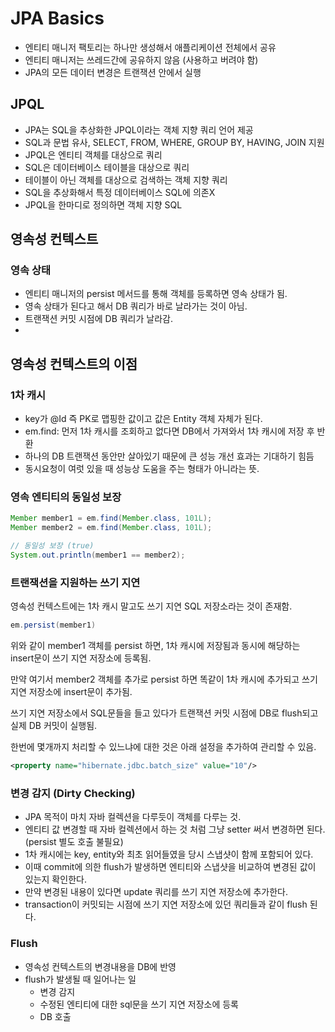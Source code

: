# JPA Basics

- 엔티티 매니저 팩토리는 하나만 생성해서 애플리케이션 전체에서 공유
- 엔티티 매니저는 쓰레드간에 공유하지 않음 (사용하고 버려야 함)
- JPA의 모든 데이터 변경은 트랜잭션 안에서 실행

## JPQL
- JPA는 SQL을 추상화한 JPQL이라는 객체 지향 쿼리 언어 제공
- SQL과 문법 유사, SELECT, FROM, WHERE, GROUP BY, HAVING, JOIN 지원
- JPQL은 엔티티 객체를 대상으로 쿼리
- SQL은 데이터베이스 테이블을 대상으로 쿼리
- 테이블이 아닌 객체를 대상으로 검색하는 객체 지향 쿼리
- SQL을 추상화해서 특정 데이터베이스 SQL에 의존X
- JPQL을 한마디로 정의하면 객체 지향 SQL

## 영속성 컨텍스트

### 영속 상태
- 엔티티 매니저의 persist 메서드를 통해 객체를 등록하면 영속 상태가 됨.
- 영속 상태가 된다고 해서 DB 쿼리가 바로 날라가는 것이 아님.
- 트랜잭션 커밋 시점에 DB 쿼리가 날라감.
- 

## 영속성 컨텍스트의 이점

### 1차 캐시
- key가 @Id 즉 PK로 맵핑한 값이고 값은 Entity 객체 자체가 된다.
- em.find: 먼저 1차 캐시를 조회하고 없다면 DB에서 가져와서 1차 캐시에 저장 후 반환
- 하나의 DB 트랜잭션 동안만 살아있기 때문에 큰 성능 개선 효과는 기대하기 힘듬
- 동시요청이 여럿 있을 때 성능상 도움을 주는 형태가 아니라는 뜻. 

### 영속 엔티티의 동일성 보장

```java
Member member1 = em.find(Member.class, 101L);
Member member2 = em.find(Member.class, 101L);

// 동일성 보장 (true)
System.out.println(member1 == member2);
```

### 트랜잭션을 지원하는 쓰기 지연

영속성 컨텍스트에는 1차 캐시 말고도 쓰기 지연 SQL 저장소라는 것이 존재함.

```java
em.persist(member1)
```

위와 같이 member1 객체를 persist 하면, 1차 캐시에 저장됨과 동시에 해당하는 insert문이 쓰기 지연 저장소에 등록됨.

만약 여기서 member2 객체를 추가로 persist 하면 똑같이 1차 캐시에 추가되고 쓰기 지연 저장소에 insert문이 추가됨.

쓰기 지연 저장소에서 SQL문들을 들고 있다가 트랜잭션 커밋 시점에 DB로 flush되고 실제 DB 커밋이 실행됨.

한번에 몇개까지 처리할 수 있느냐에 대한 것은 아래 설정을 추가하여 관리할 수 있음.

```xml
<property name="hibernate.jdbc.batch_size" value="10"/>
```

### 변경 감지 (Dirty Checking)
- JPA 목적이 마치 자바 컬렉션을 다루듯이 객체를 다루는 것.
- 엔티티 값 변경할 때 자바 컬렉션에서 하는 것 처럼 그냥 setter 써서 변경하면 된다. (persist 별도 호출 불필요)
- 1차 캐시에는 key, entity와 최초 읽어들였을 당시 스냅샷이 함께 포함되어 있다.
- 이때 commit에 의한 flush가 발생하면 엔티티와 스냅샷을 비교하여 변경된 값이 있는지 확인한다.
- 만약 변경된 내용이 있다면 update 쿼리를 쓰기 지연 저장소에 추가한다.
- transaction이 커밋되는 시점에 쓰기 지연 저장소에 있던 쿼리들과 같이 flush 된다.

### Flush
- 영속성 컨텍스트의 변경내용을 DB에 반영
- flush가 발생될 때 일어나는 일
  - 변경 감지
  - 수정된 엔티티에 대한 sql문을 쓰기 지연 저장소에 등록
  - DB 호출